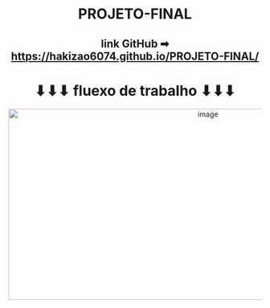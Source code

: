 <div align="center">

# PROJETO-FINAL

## link GitHub ➡ https://hakizao6074.github.io/PROJETO-FINAL/

# ⬇⬇⬇ fluexo de trabalho ⬇⬇⬇

<img width="779" height="380" alt="image" src="https://github.com/user-attachments/assets/e8096d98-72a9-4413-b273-19fbdbea9112" />
</div>
